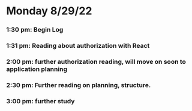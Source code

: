 # Monday 8/29/22
### 1:30 pm: Begin Log
### 1:31 pm: Reading about authorization with React
### 2:00 pm: further authorization reading, will move on soon to application planning
### 2:30 pm: Further reading on planning, structure.
### 3:00 pm: further study
